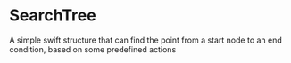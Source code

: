 # SearchTree
A simple swift structure that can find the point from a start node to an end condition, based on some predefined actions
